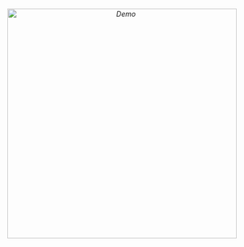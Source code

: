 <h6 align="center">
    <img src="https://github.com/LucasReb/CryptoTrader/assets/54152996/33091ce2-b123-4ee9-a585-30a0b9cddf90" alt="Demo" widht="460" height="460"/>
</h6>
